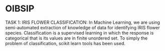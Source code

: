 # OIBSIP

TASK 1:
IRIS FLOWER CLASSIFICATION:
In Machine Learning, we are using semi-automated extraction of knowledge of data for identifying IRIS flower species. Classification is a supervised learning in which the response is categorical that is its values are in finite unordered set. To simply the problem of classification, scikit learn tools has been used.
